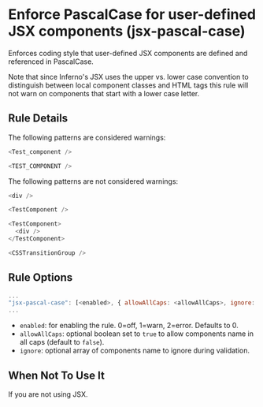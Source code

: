 # Enforce PascalCase for user-defined JSX components (jsx-pascal-case)

Enforces coding style that user-defined JSX components are defined and referenced in PascalCase.

Note that since Inferno's JSX uses the upper vs. lower case convention to distinguish between local component classes and HTML tags this rule will not warn on components that start with a lower case letter.

## Rule Details

The following patterns are considered warnings:

```js
<Test_component />
```

```js
<TEST_COMPONENT />
```

The following patterns are not considered warnings:

```js
<div />
```

```js
<TestComponent />
```

```js
<TestComponent>
  <div />
</TestComponent>
```

```js
<CSSTransitionGroup />
```

## Rule Options

```js
...
"jsx-pascal-case": [<enabled>, { allowAllCaps: <allowAllCaps>, ignore: <ignore> }]
...
```

* `enabled`: for enabling the rule. 0=off, 1=warn, 2=error. Defaults to 0.
* `allowAllCaps`: optional boolean set to `true` to allow components name in all caps (default to `false`).
* `ignore`: optional array of components name to ignore during validation.

## When Not To Use It

If you are not using JSX.
